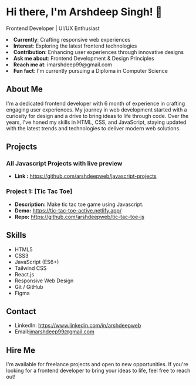 # Hi there, I'm Arshdeep Singh! 👋

Frontend Developer | UI/UX Enthusiast

<li><b>Currently</b>: Crafting responsive web experiences</li>
<li><b>Interest</b>: Exploring the latest frontend technologies</li>
<li><b>Contribution</b>: Enhancing user experiences through innovative designs</li>
<li><b>Ask me about</b>: Frontend Development & Design Principles</li>
<li><b>Reach me at</b>: imarshdeep99@gmail.com</li>
<li><b>Fun fact</b>: I'm currently pursuing a Diploma in Computer Science</li>


## About Me
I'm a dedicated frontend developer with 6 month of experience in crafting engaging user experiences. My journey in web development started with a curiosity for design and a drive to bring ideas to life through code. Over the years, I've honed my skills in HTML, CSS, and JavaScript, staying updated with the latest trends and technologies to deliver modern web solutions.

## Projects

### All Javascript Projects with live preview
- **Link :** https://github.com/arshdeepweb/javascript-projects

  
### Project 1: [Tic Tac Toe]
- **Description:** Make tic tac toe game using Javascript.
- **Demo:** https://tic-tac-toe-active.netlify.app/
- **Repo:** https://github.com/arshdeepweb/tic-tac-toe-js

## Skills
- HTML5
- CSS3 
- JavaScript (ES6+)
- Tailwind CSS
- React.js
- Responsive Web Design
- Git / GitHub
- Figma
  
<!-- Add any additional skills -->

## Contact
- LinkedIn: https://www.linkedin.com/in/arshdeepweb
- Email:imarshdeep99@gmail.com

## Hire Me
I'm available for freelance projects and open to new opportunities. If you're looking for a frontend developer to bring your ideas to life, feel free to reach out!



